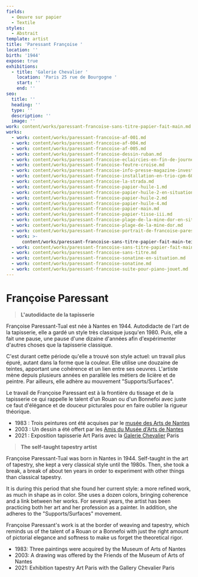 ```yaml
---
fields:
  - Oeuvre sur papier
  - Textile
styles:
  - Abstrait
template: artist
title: 'Paressant Françoise '
location: ''
birth: '1944'
expose: true
exhibitions:
  - title: 'Galerie Chevalier '
    location: 'Paris 25 rue de Bourgogne '
    start: ''
    end: ''
seo:
  title: ''
  heading: ''
  type: ''
  description: ''
  image: ''
work: content/works/paressant-francoise-sans-titre-papier-fait-main.md
works:
  - work: content/works/paressant-francoise-af-001.md
  - work: content/works/paressant-francoise-af-004.md
  - work: content/works/paressant-francoise-af-005.md
  - work: content/works/paressant-francoise-dessin-ruban.md
  - work: content/works/paressant-francoise-eclaircies-en-fin-de-journee.md
  - work: content/works/paressant-francoise-feutre-croise.md
  - work: content/works/paressant-francoise-info-presse-magazine-investir-09_2021.md
  - work: content/works/paressant-francoise-installation-en-trio-cpm-60_50-1-2-3.md
  - work: content/works/paressant-francoise-la-strada.md
  - work: content/works/paressant-francoise-papier-huile-1.md
  - work: content/works/paressant-francoise-papier-huile-2-en-situation-verticale.md
  - work: content/works/paressant-francoise-papier-huile-2.md
  - work: content/works/paressant-francoise-papier-huile-4.md
  - work: content/works/paressant-francoise-papier-main.md
  - work: content/works/paressant-francoise-papier-tisse-iii.md
  - work: content/works/paressant-francoise-plage-de-la-mine-dor-en-situation.md
  - work: content/works/paressant-francoise-plage-de-la-mine-dor.md
  - work: content/works/paressant-francoise-portrait-de-francoise-paressant.md
  - work: >-
      content/works/paressant-francoise-sans-titre-papier-fait-main-teinte-en-situation.md
  - work: content/works/paressant-francoise-sans-titre-papier-fait-main.md
  - work: content/works/paressant-francoise-sans-titre.md
  - work: content/works/paressant-francoise-sonatine-en-situation.md
  - work: content/works/paressant-francoise-sonatine.md
  - work: content/works/paressant-francoise-suite-pour-piano-jouet.md
---
```


# Françoise Paressant

> **L'autodidacte de la tapisserie**

Françoise Paressant-Tual est née à Nantes en 1944. Autodidacte de l'art de la tapisserie, elle a gardé un style très classique jusqu'en 1980. Puis, elle a fait une pause, une pause d'une dizaine d'années afin d'expérimenter d'autres choses que la tapisserie classique.

C'est durant cette période qu'elle a trouvé son style actuel: un travail plus épuré, autant dans la forme que la couleur. Elle utilise une douzaine de teintes, apportant une cohérence et un lien entre ses oeuvres. L'artiste mène depuis plusieurs années en parallèle les métiers de licière et de peintre. Par ailleurs, elle adhère au mouvement "Supports/Surfaces".

Le travail de Françoise Paressant est à la frontière du tissage et de la tapisserie ce qui rappelle le talent d'un Rouan ou d'un Bonnefoi avec juste ce faut d'élégance et de douceur picturales pour en faire oublier la rigueur théorique.

* 1983 : Trois peintures ont été acquises par le [musée des Arts de Nantes](https://museedartsdenantes.nantesmetropole.fr/resultats-navigart.html?jcrRedirectTo=%2Fcms%2Frender%2Flive%2Ffr%2Fsites%2Fmuseedarts%2Fresultats-navigart.html\&keywords=PARESSANT "collection musée des arts nantes ")
* 2003 : Un dessin a été offert par les [Amis du Musée d'Arts de Nantes](http://www.amis-musee-arts-nantes.fr/ "amis du musée des arts de nantes ")
* 2021 : Exposition tapisserie Art Paris avec la [Galerie Chevalier](http://www.galerie-chevalier.com/ "galerie Chevalier tapisserie paris ") Paris

> **The self-taught tapestry artist**

Françoise Paressant-Tual was born in Nantes in 1944. Self-taught in the art of tapestry, she kept a very classical style until the 1980s. Then, she took a break, a break of about ten years in order to experiment with other things than classical tapestry.

It is during this period that she found her current style: a more refined work, as much in shape as in color. She uses a dozen colors, bringing coherence and a link between her works. For several years, the artist has been practicing both her art and her profession as a painter. In addition, she adheres to the "Supports/Surfaces" movement.

Françoise Paressant's work is at the border of weaving and tapestry, which reminds us of the talent of a Rouan or a Bonnefoi with just the right amount of pictorial elegance and softness to make us forget the theoretical rigor.

* 1983: Three paintings were acquired by the Museum of Arts of Nantes
* 2003: A drawing was offered by the Friends of the Museum of Arts of Nantes
* 2021: Exhibition tapestry Art Paris with the Gallery Chevalier Paris
